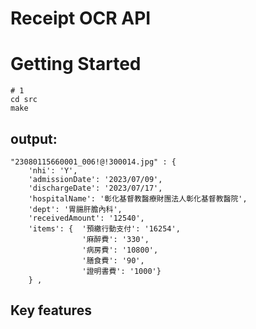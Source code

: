 # Receipt OCR API

# Getting Started
```
# 1
cd src
make
```

## output:
```
"23080115660001_006!@!300014.jpg" : {
    'nhi': 'Y', 
    'admissionDate': '2023/07/09', 
    'dischargeDate': '2023/07/17', 
    'hospitalName': '彰化基督教醫療財團法人彰化基督教醫院', 
    'dept': '胃腸肝膽內科', 
    'receivedAmount': '12540', 
    'items': {  '預繳行動支付': '16254',
                '麻醉費': '330',
                '病房費': '10800', 
                '膳食費': '90',
                '證明書費': '1000'}
    } ,
```

## Key features
